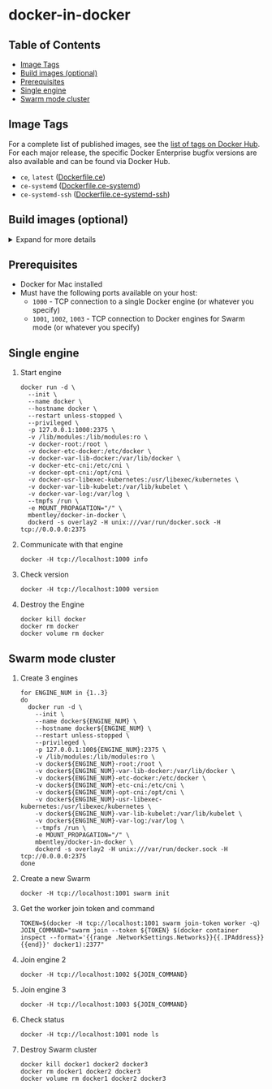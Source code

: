 # docker-in-docker

## Table of Contents

* [Image Tags](#image-tags)
* [Build images (optional)](#build-images-optional)
* [Prerequisites](#prerequisites)
* [Single engine](#single-engine)
* [Swarm mode cluster](#swarm-mode-cluster)

## Image Tags

For a complete list of published images, see the [list of tags on Docker Hub](https://hub.docker.com/r/mbentley/docker-in-docker/tags/).  For each major release, the specific Docker Enterprise bugfix versions are also available and can be found via Docker Hub.

* `ce`, `latest` ([Dockerfile.ce](./Dockerfile.ce))
* `ce-systemd` ([Dockerfile.ce-systemd](./Dockerfile.ce-systemd))
* `ce-systemd-ssh` ([Dockerfile.ce-systemd-ssh](./Dockerfile.ce-systemd-ssh))

## Build images (optional)

<details><summary>Expand for more details</summary><p>

The images are published to Docker Hub so you do not need to build them unless you want to.

*Note*: the images build on each other.  The `ce` tag is its own build and has no other dependencies other than `ubuntu:18.04`.  The `ce-systemd` tag builds from `ce`.  The `ce-systemd-ssh` tag builds from `ce-systemd`.  So if you want to build `ce-systemd-ssh`, you should first build `ce`, then `ce-systemd`, and finally `ce-systemd-ssh`.  This process is to re-use layers.  I also recommend using `docker build buildx` as just `docker build` fails to re-use some layers that have no changed.

* Docker CE (stable)

  ```
  docker buildx build \
    --build-arg DOCKER_VER="$(wget -q -O - https://api.github.com/repos/moby/moby/releases/latest | jq -r .tag_name)" \
    -f Dockerfile.ce \
    -t mbentley/docker-in-docker:ce \
    .
  ```

* Docker CE (with systemd)

  ```
  docker buildx build \
    -f Dockerfile.ce-systemd \
    -t mbentley/docker-in-docker:ce-systemd \
    .
  ```

* Docker CE (with systemd + ssh)

  ```
  docker buildx build \
    -f Dockerfile.ce-systemd-ssh \
    -t mbentley/docker-in-docker:ce-systemd-ssh \
    .
  ```

</p></details>

## Prerequisites

* Docker for Mac installed
* Must have the following ports available on your host:
  * `1000` - TCP connection to a single Docker engine (or whatever you specify)
  * `1001`, `1002`, `1003` - TCP connection to Docker engines for Swarm mode (or whatever you specify)

## Single engine

1. Start engine

    ```
    docker run -d \
      --init \
      --name docker \
      --hostname docker \
      --restart unless-stopped \
      --privileged \
      -p 127.0.0.1:1000:2375 \
      -v /lib/modules:/lib/modules:ro \
      -v docker-root:/root \
      -v docker-etc-docker:/etc/docker \
      -v docker-var-lib-docker:/var/lib/docker \
      -v docker-etc-cni:/etc/cni \
      -v docker-opt-cni:/opt/cni \
      -v docker-usr-libexec-kubernetes:/usr/libexec/kubernetes \
      -v docker-var-lib-kubelet:/var/lib/kubelet \
      -v docker-var-log:/var/log \
      --tmpfs /run \
      -e MOUNT_PROPAGATION="/" \
      mbentley/docker-in-docker \
      dockerd -s overlay2 -H unix:///var/run/docker.sock -H tcp://0.0.0.0:2375
    ```

1. Communicate with that engine

    ```
    docker -H tcp://localhost:1000 info
    ```

1. Check version

    ```
    docker -H tcp://localhost:1000 version
    ```

1. Destroy the Engine

    ```
    docker kill docker
    docker rm docker
    docker volume rm docker
    ```

## Swarm mode cluster

1. Create 3 engines

    ```
    for ENGINE_NUM in {1..3}
    do
      docker run -d \
        --init \
        --name docker${ENGINE_NUM} \
        --hostname docker${ENGINE_NUM} \
        --restart unless-stopped \
        --privileged \
        -p 127.0.0.1:100${ENGINE_NUM}:2375 \
        -v /lib/modules:/lib/modules:ro \
        -v docker${ENGINE_NUM}-root:/root \
        -v docker${ENGINE_NUM}-var-lib-docker:/var/lib/docker \
        -v docker${ENGINE_NUM}-etc-docker:/etc/docker \
        -v docker${ENGINE_NUM}-etc-cni:/etc/cni \
        -v docker${ENGINE_NUM}-opt-cni:/opt/cni \
        -v docker${ENGINE_NUM}-usr-libexec-kubernetes:/usr/libexec/kubernetes \
        -v docker${ENGINE_NUM}-var-lib-kubelet:/var/lib/kubelet \
        -v docker${ENGINE_NUM}-var-log:/var/log \
        --tmpfs /run \
        -e MOUNT_PROPAGATION="/" \
        mbentley/docker-in-docker \
        dockerd -s overlay2 -H unix:///var/run/docker.sock -H tcp://0.0.0.0:2375
    done
    ```

1. Create a new Swarm

    ```
    docker -H tcp://localhost:1001 swarm init
    ```

1. Get the worker join token and command

    ```
    TOKEN=$(docker -H tcp://localhost:1001 swarm join-token worker -q)
    JOIN_COMMAND="swarm join --token ${TOKEN} $(docker container inspect --format='{{range .NetworkSettings.Networks}}{{.IPAddress}}{{end}}' docker1):2377"
    ```

1. Join engine 2

    ```
    docker -H tcp://localhost:1002 ${JOIN_COMMAND}
    ```

1. Join engine 3

    ```
    docker -H tcp://localhost:1003 ${JOIN_COMMAND}
    ```

1. Check status

    ```
    docker -H tcp://localhost:1001 node ls
    ```

1. Destroy Swarm cluster

    ```
    docker kill docker1 docker2 docker3
    docker rm docker1 docker2 docker3
    docker volume rm docker1 docker2 docker3
    ```
